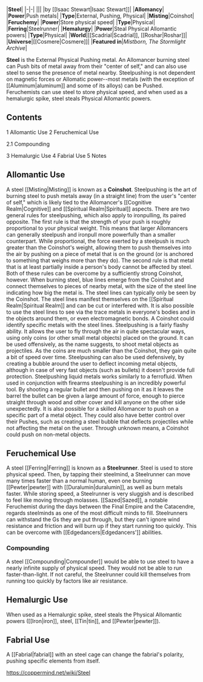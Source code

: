 |**Steel**|
|-|-|
|||
|by [[Isaac Stewart\|Isaac Stewart]]|
|**Allomancy**|
|**Power**|Push metals|
|**Type**|External, Pushing, Physical|
|**Misting**|Coinshot|
|**Feruchemy**|
|**Power**|Store physical speed|
|**Type**|Physical|
|**Ferring**|Steelrunner|
|**Hemalurgy**|
|**Power**|Steal Physical Allomantic powers|
|**Type**|Physical|
|**World**|[[Scadrial\|Scadrial]], [[Roshar\|Roshar]]|
|**Universe**|[[Cosmere\|Cosmere]]|
|**Featured in**|*Mistborn, The Stormlight Archive*|

**Steel** is the External Physical Pushing metal. An Allomancer burning steel can Push bits of metal away from their "center of self," and can also use steel to sense the presence of metal nearby. Steelpushing is not dependent on magnetic forces or Allomatic power--most metals (with the exception of [[Aluminum\|aluminum]] and some of its alloys) can be Pushed. Feruchemists can use steel to store physical speed, and when used as a hemalurgic spike, steel steals Physical Allomantic powers.

## Contents

1 Allomantic Use
2 Feruchemical Use

2.1 Compounding


3 Hemalurgic Use
4 Fabrial Use
5 Notes


## Allomantic Use
A steel [[Misting\|Misting]] is known as a **Coinshot**. Steelpushing is the art of burning steel to push metals away (in a straight line) from the user's "center of self," which is likely tied to the Allomancer's [[Cognitive Realm\|Cognitive]] and [[Spiritual Realm\|Spiritual]] aspects. There are two general rules for steelpushing, which also apply to ironpulling, its paired opposite. The first rule is that the strength of your push is roughly proportional to your physical weight. This means that larger Allomancers can generally steelpush and ironpull more powerfully than a smaller counterpart. While proportional, the force exerted by a steelpush is much greater than the Coinshot's weight, allowing them to push themselves into the air by pushing on a piece of metal that is on the ground (or is anchored to something that weighs more than they do). The second rule is that metal that is at least partially inside a person's body cannot be affected by steel. Both of these rules can be overcome by a sufficiently strong Coinshot, however.
When burning steel, blue lines emerge from the Coinshot and connect themselves to pieces of nearby metal, with the size of the steel line indicating how big the metal is. The steel lines can typically only be seen by the Coinshot. The steel lines manifest themselves on the [[Spiritual Realm\|Spiritual Realm]] and can be cut or interfered with. It is also possible to use the steel lines to see via the trace metals in everyone's bodies and in the objects around them, or even electromagnetic bonds. A Coinshot could identify specific metals with the steel lines.
Steelpushing is a fairly flashy ability. It allows the user to fly through the air in quite spectacular ways, using only coins (or other small metal objects) placed on the ground. It can be used offensively, as the name suggests, to shoot metal objects as projectiles. As the coins are much smaller than the Coinshot, they gain quite a bit of speed over time. Steelpushing can also be used defensively, by creating a bubble around the user to deflect incoming metal objects, although in case of very fast objects (such as bullets) it doesn't provide full protection. Steelpushing liquid metals works similarly to a ferrofluid.
When used in conjunction with firearms steelpushing is an incredibly powerful tool. By shooting a regular bullet and then pushing on it as it leaves the barrel the bullet can be given a large amount of force, enough to pierce straight through wood and other cover and kill anyone on the other side unexpectedly.
It is also possible for a skilled Allomancer to push on a specific part of a metal object. They could also have better control over their Pushes, such as creating a steel bubble that deflects projectiles while not affecting the metal on the user. Through unknown means, a Coinshot could push on non-metal objects.

## Feruchemical Use
A steel [[Ferring\|Ferring]] is known as a **Steelrunner**. Steel is used to store physical speed. Then, by tapping their steelmind, a Steelrunner can move many times faster than a normal human, even one burning [[Pewter\|pewter]] with [[Duralumin\|duralumin]], as well as burn metals faster. While storing speed, a Steelrunner is very sluggish and is described to feel like moving through molasses. [[Sazed\|Sazed]], a notable Feruchemist during the days between the Final Empire and the Catacendre, regards steelminds as one of the most difficult minds to fill. Steelrunners can withstand the Gs they are put through, but they can't ignore wind resistance and friction and will burn up if they start running too quickly. This can be overcome with [[Edgedancers\|Edgedancers']] abilities.

### Compounding
A steel [[Compounding\|Compounder]] would be able to use steel to have a nearly infinite supply of physical speed. They would not be able to run faster-than-light. If not careful, the Steelrunner could kill themselves from running too quickly by factors like air resistance.

## Hemalurgic Use
When used as a Hemalurgic spike, steel steals the Physical Allomantic powers ([[Iron\|iron]], steel, [[Tin\|tin]], and [[Pewter\|pewter]]).

## Fabrial Use
A [[Fabrial\|fabrial]] with an steel cage can change the fabrial's polarity, pushing specific elements from itself.



https://coppermind.net/wiki/Steel